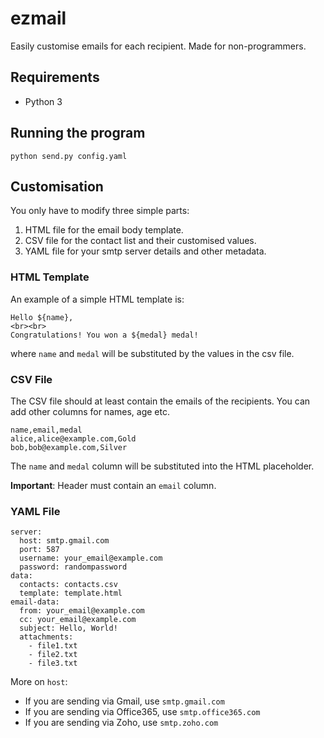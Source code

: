 # ezmail

Easily customise emails for each recipient. Made for non-programmers.

## Requirements

- Python 3

## Running the program

```
python send.py config.yaml
```

## Customisation

You only have to modify three simple parts:

1. HTML file for the email body template.
2. CSV file for the contact list and their customised values.
3. YAML file for your smtp server details and other metadata.

### HTML Template

An example of a simple HTML template is:

```
Hello ${name},
<br><br>
Congratulations! You won a ${medal} medal!
```

where `name` and `medal` will be substituted by the values in the csv file.

### CSV File

The CSV file should at least contain the emails of the recipients. You can add other columns for names, age etc.

```
name,email,medal
alice,alice@example.com,Gold
bob,bob@example.com,Silver
```

The `name` and `medal` column will be substituted into the HTML placeholder.

**Important**: Header must contain an `email` column.

### YAML File

```
server:
  host: smtp.gmail.com
  port: 587
  username: your_email@example.com
  password: randompassword
data:
  contacts: contacts.csv
  template: template.html
email-data:
  from: your_email@example.com
  cc: your_email@example.com
  subject: Hello, World!
  attachments:
    - file1.txt
    - file2.txt
    - file3.txt
```

More on `host`:
- If you are sending via Gmail, use `smtp.gmail.com`
- If you are sending via Office365, use `smtp.office365.com`
- If you are sending via Zoho, use `smtp.zoho.com`

